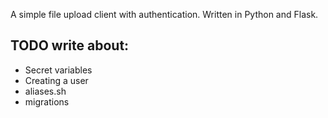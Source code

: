 A simple file upload client with authentication. Written in Python and Flask.

## TODO write about:

* Secret variables
* Creating a user
* aliases.sh
* migrations
